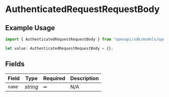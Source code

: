 # AuthenticatedRequestRequestBody

## Example Usage

```typescript
import { AuthenticatedRequestRequestBody } from "openapi/sdk/models/operations";

let value: AuthenticatedRequestRequestBody = {};
```

## Fields

| Field              | Type               | Required           | Description        |
| ------------------ | ------------------ | ------------------ | ------------------ |
| `name`             | *string*           | :heavy_minus_sign: | N/A                |